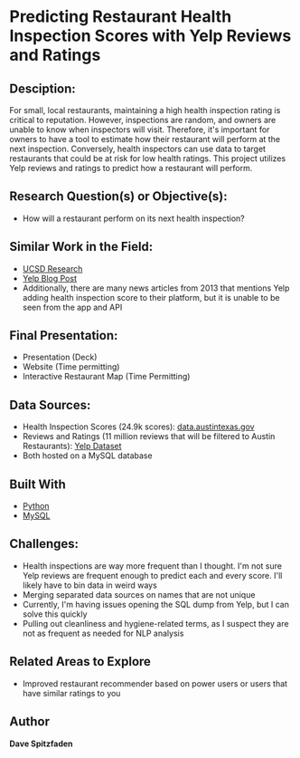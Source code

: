 # Predicting Restaurant Health Inspection Scores with Yelp Reviews and Ratings

## Desciption:
For small, local restaurants, maintaining a high health inspection rating is critical to reputation. However, inspections are random, and owners are unable to know when inspectors will visit. Therefore, it's important for owners to have a tool to estimate how their restaurant will perform at the next inspection. Conversely, health inspectors can use data to target restaurants that could be at risk for low health ratings. This project utilizes Yelp reviews and ratings to predict how a restaurant will perform.

## Research Question(s) or Objective(s):
- How will a restaurant perform on its next health inspection?

## Similar Work in the Field:
- [UCSD Research](https://cseweb.ucsd.edu/~jmcauley/cse255/reports/fa15/036.pdf)
- [Yelp Blog Post](https://engineeringblog.yelp.com/2015/04/data-science-contest-keeping-it-fresh-predict-restaurant-health-scores.html)
- Additionally, there are many news articles from 2013 that mentions Yelp adding health inspection score to their platform, but it is unable to be seen from the app and API

## Final Presentation:
- Presentation (Deck)
- Website (Time permitting)
- Interactive Restaurant Map (Time Permitting)

## Data Sources:
- Health Inspection Scores (24.9k scores): [data.austintexas.gov](https://data.austintexas.gov/Health-and-Community-Services/Restaurant-Inspection-Scores/ecmv-9xxi)
- Reviews and Ratings (11 million reviews that will be filtered to Austin Restaurants): [Yelp Dataset](Yelp.com/dataset)
- Both hosted on a MySQL database

## Built With
- [Python](https://docs.python.org/3/)
- [MySQL](https://www.mysql.com/)

## Challenges:
- Health inspections are way more frequent than I thought. I'm not sure Yelp reviews are frequent enough to predict each and every score. I'll likely have to bin data in weird ways
- Merging separated data sources on names that are not unique
- Currently, I'm having issues opening the SQL dump from Yelp, but I can solve this quickly
- Pulling out cleanliness and hygiene-related terms, as I suspect they are not as frequent as needed for NLP analysis

## Related Areas to Explore
- Improved restaurant recommender based on power users or users that have similar ratings to you

## Author
**Dave Spitzfaden**
